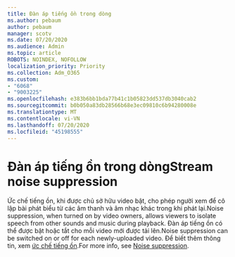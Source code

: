 ```yaml
---
title: Đàn áp tiếng ồn trong dòng
ms.author: pebaum
author: pebaum
manager: scotv
ms.date: 07/20/2020
ms.audience: Admin
ms.topic: article
ROBOTS: NOINDEX, NOFOLLOW
localization_priority: Priority
ms.collection: Adm_O365
ms.custom:
- "6068"
- "9003225"
ms.openlocfilehash: e383b6bb1bda77b41c1b05823dd537db3040cab2
ms.sourcegitcommit: b0b050a83db28566b68e3ec09810c6b94280008e
ms.translationtype: MT
ms.contentlocale: vi-VN
ms.lasthandoff: 07/20/2020
ms.locfileid: "45198555"
---
```

# <a name="stream-noise-suppression"></a><span data-ttu-id="a01f3-102">Đàn áp tiếng ồn trong dòng</span><span class="sxs-lookup"><span data-stu-id="a01f3-102">Stream noise suppression</span></span>

<span data-ttu-id="a01f3-103">Ức chế tiếng ồn, khi được chủ sở hữu video bật, cho phép người xem để cô lập bài phát biểu từ các âm thanh và âm nhạc khác trong khi phát lại.</span><span class="sxs-lookup"><span data-stu-id="a01f3-103">Noise suppression, when turned on by video owners, allows viewers to isolate speech from other sounds and music during playback.</span></span> <span data-ttu-id="a01f3-104">Đàn áp tiếng ồn có thể được bật hoặc tắt cho mỗi video mới được tải lên.</span><span class="sxs-lookup"><span data-stu-id="a01f3-104">Noise suppression can be switched on or off for each newly-uploaded video.</span></span> <span data-ttu-id="a01f3-105">Để biết thêm thông tin, xem [ức chế tiếng ồn](https://docs.microsoft.com/stream/noise-suppression).</span><span class="sxs-lookup"><span data-stu-id="a01f3-105">For more info, see [Noise suppression](https://docs.microsoft.com/stream/noise-suppression).</span></span>